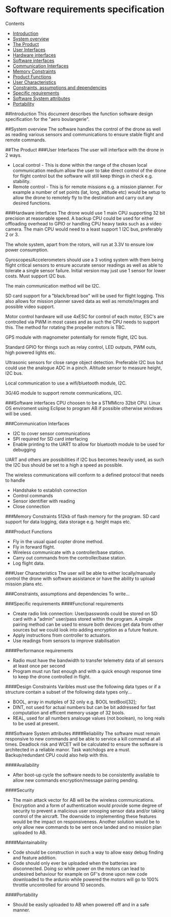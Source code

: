 # Software requirements specification

Contents
- [Introduction](https://github.com/FlyingBaguette/aero-boulangerie/blob/master/docs/requirement-specs/Software-requirements-specification.md#introduction)
- [System overview](https://github.com/FlyingBaguette/aero-boulangerie/blob/master/docs/requirement-specs/Software-requirements-specification.md#system-overview)
- [The Product](https://github.com/FlyingBaguette/aero-boulangerie/blob/master/docs/requirement-specs/Software-requirements-specification.md#the-product)
- [User Interfaces](https://github.com/FlyingBaguette/aero-boulangerie/blob/master/docs/requirement-specs/Software-requirements-specification.md#user-interfaces)
- [Hardware interfaces](https://github.com/FlyingBaguette/aero-boulangerie/blob/master/docs/requirement-specs/Software-requirements-specification.md#hardware-interfaces)
- [Software interfaces](https://github.com/FlyingBaguette/aero-boulangerie/blob/master/docs/requirement-specs/Software-requirements-specification.md#software-interfaces)
- [Communication Interfaces](https://github.com/FlyingBaguette/aero-boulangerie/blob/master/docs/requirement-specs/Software-requirements-specification.md#communication-interfaces)
- [Memory Constraints](https://github.com/FlyingBaguette/aero-boulangerie/blob/master/docs/requirement-specs/Software-requirements-specification.md#memory-constraints)
- [Product Functions](https://github.com/FlyingBaguette/aero-boulangerie/blob/master/docs/requirement-specs/Software-requirements-specification.md#product-functions)
- [User Characteristics](https://github.com/FlyingBaguette/aero-boulangerie/blob/master/docs/requirement-specs/Software-requirements-specification.md#user-characteristics)
- [Constraints, assumptions and dependencies](https://github.com/FlyingBaguette/aero-boulangerie/blob/master/docs/requirement-specs/Software-requirements-specification.md#constraints,-assumptions-and-dependencies)
- [Specific requirements](https://github.com/FlyingBaguette/aero-boulangerie/blob/master/docs/requirement-specs/Software-requirements-specification.md#specific-requirements)
- [Software System attributes](https://github.com/FlyingBaguette/aero-boulangerie/blob/master/docs/requirement-specs/Software-requirements-specification.md#software-system-attributes)
- [Portability](https://github.com/FlyingBaguette/aero-boulangerie/blob/master/docs/requirement-specs/Software-requirements-specification.md#portability)

##Introduction
This document describes the function software design specification for the "aero boulangerie".

##System overview
The software handles the control of the drone as well as reading various sensors and communications to ensure stable flight and remote commands.

##The Product
###User Interfaces
The user will interface with the drone in 2 ways.
* Local control - This is done within the range of the chosen local communication medium allow the user to take direct control of the drone for flight control but the software will still keep things in check e.g. stability.
* Remote control - This is for remote missions e.g. a mission planner. For example a number of set points (lat, long, altitude etc) would be setup to allow the drone to remotely fly to the destination and carry out any desired functions.

###Hardware interfaces
The drone would use 1 main CPU supporting 32 bit precision at reasonable speed. A backup CPU could be used for either offloading overhead to GPIO or handling CPU heavy tasks such as a video camera. The main CPU would need to a least support 1 I2C bus, preferably 2 or 3.

The whole system, apart from the rotors, will run at 3.3V to ensure low power consumption.

Gyroscopes/Accelerometers should use a 3 voting system with them being flight critical sensors to ensure accurate sensor readings as well as able to tolerate a single sensor failure. Initial version may just use 1 sensor for lower costs. Must support I2C bus.

The main communication method will be I2C.

SD card support for a "black/bread box" will be used for flight logging. This also allows for mission planner saved data as well as remote/images and possible video support.

Motor control hardware will use 4xESC for control of each motor, ESC's are controlled via PWM in most cases and as such the CPU needs to support this. The method for rotating the propeller motors is TBC.

GPS module with magnometer potentially for remote flight, I2C bus.

Standard GPIO for things such as relay control, LED outputs, PWM outs, high powered lights etc.

Ultrasonic sensors for close range object detection. Preferable I2C bus but could use the analogue ADC in a pinch.
Altitude sensor to measure height, I2C bus.

Local communication to use a wifi/bluetooth module, I2C.

3G/4G module to support remote communications, I2C.


###Software interfaces
CPU choosen to be a STMMicro 32bit CPU. Linux OS enviroment using Eclipse to program AB if possible otherwise windows will be used.

###Communication Interfaces
- I2C to cover sensor communications
- SPI required for SD card interfacing
- Enable printing to the UART to allow for bluetooth module to be used for debugging

UART and others are possibilities if I2C bus becomes heavily used, as such the I2C bus should be set to a high a speed as possible.

The wireless communications will conform to a defined protocol that needs to handle
- Handshake to establish connection
- Control commands
- Sensor identifier with reading
- Close connection

###Memory Constraints
512kb of flash memory for the program.
SD card support for data logging, data storage e.g. height maps etc.

###Product Functions
* Fly in the usual quad copter drone method.
* Fly in forward flight.
* Wireless communicate with a controller/base station.
* Carry out commands from the controller/base station.
* Log flight data.

###User Characteristics
The user will be able to either locally/manually control the drone with software assistance or have the ability to upload mission plans etc.

###Constraints, assumptions and dependencies
To write...

###Specific requirements
####Functional requirements
* Create radio link connection: User/passwords could be stored on SD card with a "admin" user/pass stored within the program. A simple pairing method can be used to ensure both devices get data from other sources but we could look into adding encryption as a future feature.
* Apply instructions from controller to actuators.
* Use readings from sensors to improve stabilisation

####Performance requirements
* Radio must have the bandwidth to transfer telemetry data of all sensors at least once per second 
* Program must run fast enough and with a quick enough response time to keep the drone controlled in flight.

####Design Constraints
Varibles must use the following data types or if a structure contain a subset of the following data types only...
* BOOL, array in mutiples of 32 only e.g. BOOL testBool[32];
* DINT, not used for actual numbers but can be bit addressed for fast computation and efficent memory usage of 32 bools.
* REAL, used for all numbers analouge values (not boolean), no long reals to be used at present.

###Software System attributes
####Reliability
The software must remain responsive to new commands and be able to service a kill command at all times. Deadlock risk and WCET will be calculated to ensure the software is architected in a reliable manor. Task watchdogs are a must. Backup/redundant CPU could also help with this.

####Availability
* After boot-up cycle the software needs to be consistently available to allow new commands encryption/message pairing pending.

####Security
* The main attack vector for AB will be the wireless communications. Encryption and a form of authentication would provide some degree of security to prevent a malicious user snooping sensor data and/or taking control of the aircraft. The downside to implementing these features would be the impact on responsiveness. Another solution would be to only allow new commands to be sent once landed and no mission plan uploaded to AB.

####Maintainability
* Code should be construction in such a way to allow easy debug finding and feature addition.
* Code should only ever be uploaded when the batteries are disconnected. Doing so while power on the motors can lead to undesired behaviour for example on GF's drone upon new code downloaded to the ardunio while powered the motors will go to 100% throttle uncontrolled for around 10 seconds.

####Portability
* Should be easily uploaded to AB when powered off and in a safe manner.

